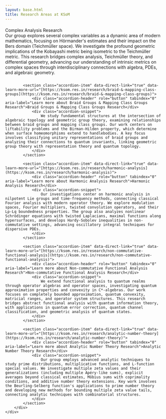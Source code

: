 ```yaml
---
layout: base.html
title: Research Areas at KSoM
---
```

<div class="research-areas-list" style="display: flex; flex-direction: column; gap: 0.75rem; margin-top: 1.2rem;">
            <!-- Each Research Area as a clickable accordion-item that navigates to its detail page -->
            <section class="accordion-item" data-direct-link="true" data-learn-more-url="[https://ksom.res.in/research/complex-analysis](https://ksom.res.in/research/complex-analysis)">
                <div class="accordion-header" role="button" tabindex="0" aria-label="Learn more about Complex Analysis Research">Complex Analysis Research</div>
                <div class="accordion-snippet">
                    Our group explores several complex variables as a dynamic area of modern mathematics, focusing on Hörmander's estimates and their impact on the Bers domain (Teichmüller space). We investigate the profound geometric implications of the Kobayashi metric being isometric to the Teichmüller metric. This research bridges complex analysis, Teichmüller theory, and differential geometry, advancing our understanding of intrinsic metrics on complex spaces through interdisciplinary connections with algebra, PDEs, and algebraic geometry.
                </div>
            </section>

            <section class="accordion-item" data-direct-link="true" data-learn-more-url="[https://ksom.res.in/research/braid-&-mapping-class-groups](https://ksom.res.in/research/braid-&-mapping-class-groups)">
                <div class="accordion-header" role="button" tabindex="0" aria-label="Learn more about Braid Groups & Mapping Class Groups Research">Braid Groups & Mapping Class Groups Research</div>
                <div class="accordion-snippet">
                    We study fundamental structures at the intersection of algebraic topology and geometric group theory, examining relationships between braid groups and mapping class groups. Our work centers on liftability problems and the Birman-Hilden property, which determine when surface homeomorphisms extend to handlebodies. A key focus involves classifying unitary representations of braid groups and analyzing their connections to quantum invariants, linking geometric group theory with representation theory and quantum topology.
                </div>
            </section>

            <section class="accordion-item" data-direct-link="true" data-learn-more-url="[https://ksom.res.in/research/harmonic-analysis](https://ksom.res.in/research/harmonic-analysis)">
                <div class="accordion-header" role="button" tabindex="0" aria-label="Learn more about Harmonic Analysis Research">Harmonic Analysis Research</div>
                <div class="accordion-snippet">
                    Our investigations center on harmonic analysis in nilpotent Lie groups and time-frequency methods, connecting classical Fourier analysis with modern operator theory. We explore modulation spaces, Fourier multipliers, twisted convolution operators, and their Lp-Lq boundedness properties. The group also analyzes nonlinear Schrödinger equations with twisted Laplacians, maximal functions along hypersurfaces, and develops Hardy-Sobolev inequalities in non-commutative settings, advancing oscillatory integral techniques for dispersive PDEs.
                </div>
            </section>

            <section class="accordion-item" data-direct-link="true" data-learn-more-url="[https://ksom.res.in/research/non-commutative-functional-analysis](https://ksom.res.in/research/non-commutative-functional-analysis)">
                <div class="accordion-header" role="button" tabindex="0" aria-label="Learn more about Non-commutative Functional Analysis Research">Non-commutative Functional Analysis Research</div>
                <div class="accordion-snippet">
                    We extend functional analysis to quantum realms through operator algebras and operator spaces, investigating quantum approximation properties and convexity in C*-algebras. Our work focuses on completely bounded approximation, quantum convexity, matricial ranges, and operator system structures. This research bridges abstract functional analysis with quantum information theory, with applications in quantum error correction, quantum channel classification, and geometric analysis of quantum states.
                </div>
            </section>

            <section class="accordion-item" data-direct-link="true" data-learn-more-url="[https://ksom.res.in/research/analytic-number-theory](https://ksom.res.in/research/analytic-number-theory)">
                <div class="accordion-header" role="button" tabindex="0" aria-label="Learn more about Analytic Number Theory Research">Analytic Number Theory Research</div>
                <div class="accordion-snippet">
                    Our group employs advanced analytic techniques to study prime distributions, multiplicative functions, and L-function special values. We investigate multiple zeta values and their generalizations (including multiple Apéry-like sums), explicit averages beyond classical estimates, Möbius sums with coprimality conditions, and additive number theory extensions. Key work involves the Beurling-Selberg function's applications to prime number theory and developing new methods for bounding multiple zeta value tails, connecting analytic techniques with combinatorial structures.
                </div>
            </section>
        </div>
    </div>
</section>

